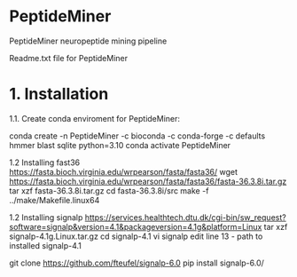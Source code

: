 
# PeptideMiner
PeptideMiner neuropeptide mining pipeline



Readme.txt file for PeptideMiner


# 1. Installation
1.1. Create conda enviroment for PeptideMiner:

conda create -n PeptideMiner -c bioconda -c conda-forge -c defaults hmmer blast sqlite python=3.10
conda activate PeptideMiner

1.2 Installing fast36
https://fasta.bioch.virginia.edu/wrpearson/fasta/fasta36/
wget https://fasta.bioch.virginia.edu/wrpearson/fasta/fasta36/fasta-36.3.8i.tar.gz
tar xzf fasta-36.3.8i.tar.gz
cd fasta-36.3.8i/src
make -f ../make/Makefile.linux64

1.2 Installing signalp
https://services.healthtech.dtu.dk/cgi-bin/sw_request?software=signalp&version=4.1&packageversion=4.1g&platform=Linux
tar xzf signalp-4.1g.Linux.tar.gz
cd signalp-4.1
vi signalp 
 edit line 13 - path to installed signalp-4.1
 
git clone https://github.com/fteufel/signalp-6.0
pip install signalp-6.0/

